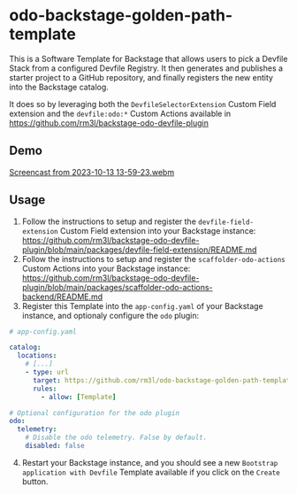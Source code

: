 # odo-backstage-golden-path-template

This is a Software Template for Backstage that allows users to pick a Devfile Stack from a configured Devfile Registry.
It then generates and publishes a starter project to a GitHub repository, and finally registers the new entity into the Backstage catalog.

It does so by leveraging both the `DevfileSelectorExtension` Custom Field extension and the `devfile:odo:*` Custom Actions available in https://github.com/rm3l/backstage-odo-devfile-plugin

## Demo

[Screencast from 2023-10-13 13-59-23.webm](https://github.com/rm3l/odo-backstage-golden-path-template/assets/593208/44a2552e-8e9b-484b-880d-7f61ec097f2c)


## Usage

1. Follow the instructions to setup and register the `devfile-field-extension` Custom Field extension into your Backstage instance: https://github.com/rm3l/backstage-odo-devfile-plugin/blob/main/packages/devfile-field-extension/README.md
2. Follow the instructions to setup and register the `scaffolder-odo-actions` Custom Actions into your Backstage instance: https://github.com/rm3l/backstage-odo-devfile-plugin/blob/main/packages/scaffolder-odo-actions-backend/README.md
3. Register this Template into the `app-config.yaml` of your Backstage instance, and optionaly configure the `odo` plugin:

```yaml
# app-config.yaml

catalog:
  locations:
    # [...]
    - type: url
      target: https://github.com/rm3l/odo-backstage-golden-path-template/blob/main/template.yaml
      rules:
        - allow: [Template]

# Optional configuration for the odo plugin
odo:
  telemetry:
    # Disable the odo telemetry. False by default.
    disabled: false
```

4. Restart your Backstage instance, and you should see a new `Bootstrap application with Devfile` Template available if you click on the `Create` button.
